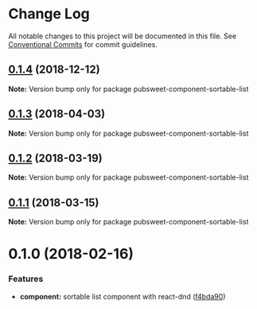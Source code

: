 # Change Log

All notable changes to this project will be documented in this file.
See [Conventional Commits](https://conventionalcommits.org) for commit guidelines.

## [0.1.4](https://gitlab.coko.foundation/pubsweet/pubsweet/compare/pubsweet-component-sortable-list@0.1.3...pubsweet-component-sortable-list@0.1.4) (2018-12-12)

**Note:** Version bump only for package pubsweet-component-sortable-list





<a name="0.1.3"></a>
## [0.1.3](https://gitlab.coko.foundation/pubsweet/pubsweet/compare/pubsweet-component-sortable-list@0.1.2...pubsweet-component-sortable-list@0.1.3) (2018-04-03)




**Note:** Version bump only for package pubsweet-component-sortable-list

<a name="0.1.2"></a>
## [0.1.2](https://gitlab.coko.foundation/pubsweet/pubsweet/compare/pubsweet-component-sortable-list@0.1.1...pubsweet-component-sortable-list@0.1.2) (2018-03-19)




**Note:** Version bump only for package pubsweet-component-sortable-list

<a name="0.1.1"></a>
## [0.1.1](https://gitlab.coko.foundation/pubsweet/pubsweet/compare/pubsweet-component-sortable-list@0.1.0...pubsweet-component-sortable-list@0.1.1) (2018-03-15)




**Note:** Version bump only for package pubsweet-component-sortable-list

<a name="0.1.0"></a>

# 0.1.0 (2018-02-16)

### Features

* **component:** sortable list component with react-dnd ([f4bda90](https://gitlab.coko.foundation/pubsweet/pubsweet/commit/f4bda90))
